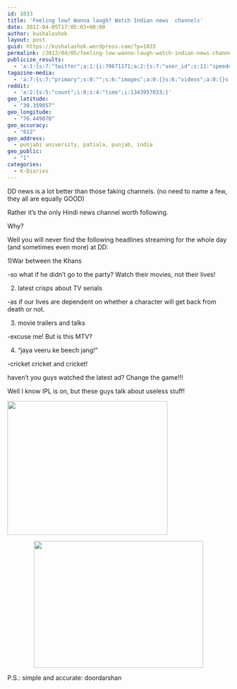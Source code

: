 ```yaml
---
id: 1033
title: 'Feeling low? Wanna laugh? Watch Indian news  channels'
date: 2012-04-05T17:05:03+00:00
author: kushalashok
layout: post
guid: https://kushalashok.wordpress.com/?p=1033
permalink: /2012/04/05/feeling-low-wanna-laugh-watch-indian-news-channels/
publicize_results:
  - 'a:1:{s:7:"twitter";a:1:{i:70671171;a:2:{s:7:"user_id";s:11:"speedoholic";s:7:"post_id";s:18:"187865964837224450";}}}'
tagazine-media:
  - 'a:7:{s:7:"primary";s:0:"";s:6:"images";a:0:{}s:6:"videos";a:0:{}s:11:"image_count";s:1:"0";s:6:"author";s:8:"14208831";s:7:"blog_id";s:8:"13804338";s:9:"mod_stamp";s:19:"2012-04-05 11:35:05";}'
reddit:
  - 'a:2:{s:5:"count";i:0;s:4:"time";i:1343957033;}'
geo_latitude:
  - "30.359057"
geo_longitude:
  - "76.449078"
geo_accuracy:
  - "812"
geo_address:
  - punjabi university, patiala, punjab, india
geo_public:
  - "1"
categories:
  - K-Diaries
---
```

DD news is a lot better than those faking channels. (no need to name a few, they all are equally GOOD)

Rather it&#8217;s the only Hindi news channel worth following.

Why?
  
Well you will never find the following headlines streaming for the whole day (and sometimes even more) at DD:

1)War between the Khans
  
-so what if he didn&#8217;t go to the party? Watch their movies, not their lives!

2) latest crisps about TV serials
  
-as if our lives are dependent on whether a character will get back from death or not.

3) movie trailers and talks
  
-excuse me! But is this MTV?

4) &#8220;jaya veeru ke beech jang!&#8221;
  
-cricket cricket and cricket!
  
haven&#8217;t you guys watched the latest ad? Change the game!!!
  
Well I know IPL is on, but these guys talk about useless stuff!

<img class="aligncenter" title="dog news" src="http://theanksden.files.wordpress.com/2010/02/breaking_news.jpg" alt="" width="363" height="304" />

<p style="text-align:center;">
  <img class="aligncenter" title="christmas tree" src="http://i.ytimg.com/vi/YqgiWhA2Psk/0.jpg" alt="" width="384" height="288" />
</p>

P.S.: simple and accurate: doordarshan